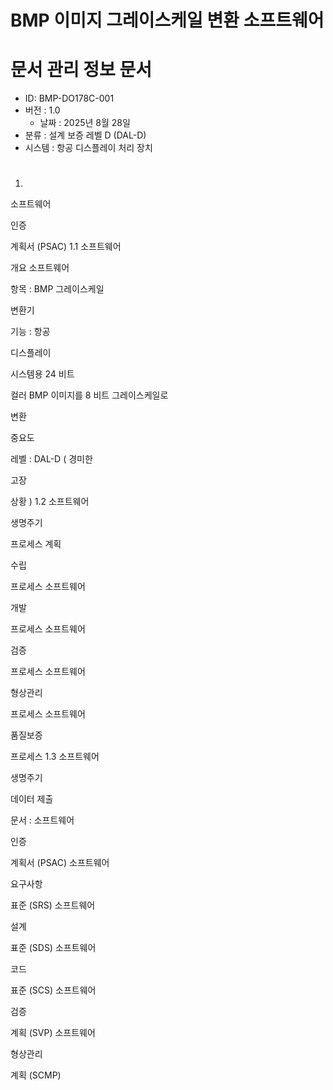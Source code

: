 # BMP 이미지 그레이스케일 변환 소프트웨어

# 문서 관리 정보 문서
- ID: BMP-DO178C-001
- 버전 : 1.0
  - 날짜 : 2025년 8월 28일
- 분류 : 설계 보증 레벨 D (DAL-D)
- 시스템 : 항공 디스플레이 처리 장치
# 
1. 
소프트웨어
 
인증
 
계획서
 (PSAC)
 1.1 
소프트웨어
 
개요
소프트웨어
 
항목
: BMP 
그레이스케일
 
변환기
 
기능
: 
항공
 
디스플레이
 
시스템용
 24
비트
 
컬러
 BMP 
이미지를
 8
비트
그레이스케일로
 
변환
 
중요도
 
레벨
: DAL-D (
경미한
 
고장
 
상황
)
 1.2 
소프트웨어
 
생명주기
 
프로세스
계획
 
수립
 
프로세스
소프트웨어
 
개발
 
프로세스
소프트웨어
 
검증
 
프로세스
소프트웨어
 
형상관리
 
프로세스
소프트웨어
 
품질보증
 
프로세스
1.3 
소프트웨어
 
생명주기
 
데이터
제출
 
문서
:
소프트웨어
 
인증
 
계획서
 (PSAC)
소프트웨어
 
요구사항
 
표준
 (SRS)
소프트웨어
 
설계
 
표준
 (SDS)
소프트웨어
 
코드
 
표준
 (SCS)
소프트웨어
 
검증
 
계획
 (SVP)
소프트웨어
 
형상관리
 
계획
 (SCMP)
